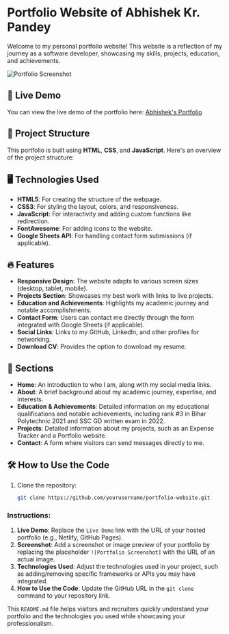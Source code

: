# Portfolio Website of Abhishek Kr. Pandey

Welcome to my personal portfolio website! This website is a reflection of my journey as a software developer, showcasing my skills, projects, education, and achievements.

![Portfolio Screenshot](https://github.com/user-attachments/assets/a38ecaa0-5e97-4f14-b052-98e81ea72fda)

## 🚀 Live Demo

You can view the live demo of the portfolio here: [Abhishek's Portfolio](https://iabhishekpandey09.github.io/My_Portfolio/)

## 📂 Project Structure

This portfolio is built using **HTML**, **CSS**, and **JavaScript**. Here's an overview of the project structure:


## 🖥️ Technologies Used

- **HTML5**: For creating the structure of the webpage.
- **CSS3**: For styling the layout, colors, and responsiveness.
- **JavaScript**: For interactivity and adding custom functions like redirection.
- **FontAwesome**: For adding icons to the website.
- **Google Sheets API**: For handling contact form submissions (if applicable).

## 🔥 Features

- **Responsive Design**: The website adapts to various screen sizes (desktop, tablet, mobile).
- **Projects Section**: Showcases my best work with links to live projects.
- **Education and Achievements**: Highlights my academic journey and notable accomplishments.
- **Contact Form**: Users can contact me directly through the form integrated with Google Sheets (if applicable).
- **Social Links**: Links to my GitHub, LinkedIn, and other profiles for networking.
- **Download CV**: Provides the option to download my resume.

## 📁 Sections

- **Home**: An introduction to who I am, along with my social media links.
- **About**: A brief background about my academic journey, expertise, and interests.
- **Education & Achievements**: Detailed information on my educational qualifications and notable achievements, including rank #3 in Bihar Polytechnic 2021 and SSC GD written exam in 2022.
- **Projects**: Detailed information about my projects, such as an Expense Tracker and a Portfolio website.
- **Contact**: A form where visitors can send messages directly to me.

## 🛠️ How to Use the Code

1. Clone the repository:
   ```bash
   git clone https://github.com/yourusername/portfolio-website.git

### Instructions:
1. **Live Demo**: Replace the `Live Demo` link with the URL of your hosted portfolio (e.g., Netlify, GitHub Pages).
2. **Screenshot**: Add a screenshot or image preview of your portfolio by replacing the placeholder `![Portfolio Screenshot]` with the URL of an actual image.
3. **Technologies Used**: Adjust the technologies used in your project, such as adding/removing specific frameworks or APIs you may have integrated.
4. **How to Use the Code**: Update the GitHub URL in the `git clone` command to your repository link.

This `README.md` file helps visitors and recruiters quickly understand your portfolio and the technologies you used while showcasing your professionalism.
